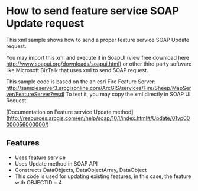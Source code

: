 # How to send feature service SOAP Update request 
This xml sample shows how to send a proper feature service SOAP Update request.

You may import this xml and execute it in SoapUI (view free download here http://www.soapui.org/downloads/soapui.html) or other third party software like Microsoft BizTalk that uses xml to send SOAP request.

This sample code is based on the an esri Fire Feature Server:
http://sampleserver3.arcgisonline.com/ArcGIS/services/Fire/Sheep/MapServer/FeatureServer?wsdl
To test it, you may copy the xml directly in SOAP UI Request.

[Documentation on Feature service Update method]
(http://resources.arcgis.com/en/help/soap/10.1/index.html#/Update/01vp00000056000000/)

## Features
* Uses feature service
* Uses Update method in SOAP API
* Constructs DataObjects, DataObjectArray, DataObject 
* This code is used for updating existing features, in this case, the feature with OBJECTID = 4
